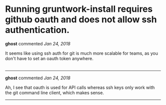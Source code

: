 # Running gruntwork-install requires github oauth and does not allow ssh authentication.  

**ghost** commented *Jan 24, 2018*

It seems like using ssh auth for git is much more scalable for teams, as you don't have to set an oauth token anywhere.  
<br />
***


**ghost** commented *Jan 24, 2018*

Ah, I see that oauth is used for API calls whereas ssh keys only work with the git command line client, which makes sense.  
***

